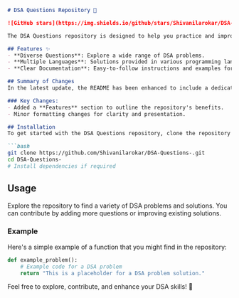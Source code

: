 ```markdown
# DSA Questions Repository 🤖

![GitHub stars](https://img.shields.io/github/stars/Shivanilarokar/DSA-Questions-.svg?style=social) ![GitHub forks](https://img.shields.io/github/forks/Shivanilarokar/DSA-Questions-.svg?style=social)

The DSA Questions repository is designed to help you practice and improve your coding skills through a comprehensive collection of Data Structures and Algorithms (DSA) problems.

## Features ✨
- **Diverse Questions**: Explore a wide range of DSA problems.
- **Multiple Languages**: Solutions provided in various programming languages.
- **Clear Documentation**: Easy-to-follow instructions and examples for each problem.

## Summary of Changes
In the latest update, the README has been enhanced to include a dedicated **Features** section, highlighting the core advantages of the repository. Minor formatting adjustments were made for improved readability.

### Key Changes:
- Added a **Features** section to outline the repository's benefits.
- Minor formatting changes for clarity and presentation.

## Installation
To get started with the DSA Questions repository, clone the repository and install any dependencies if required:

```bash
git clone https://github.com/Shivanilarokar/DSA-Questions-.git
cd DSA-Questions-
# Install dependencies if required
```

## Usage
Explore the repository to find a variety of DSA problems and solutions. You can contribute by adding more questions or improving existing solutions.

### Example
Here's a simple example of a function that you might find in the repository:

```python
def example_problem():
    # Example code for a DSA problem
    return "This is a placeholder for a DSA problem solution."
```

Feel free to explore, contribute, and enhance your DSA skills! 🚀
```
